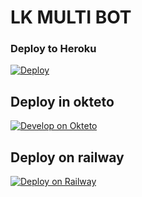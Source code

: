
# LK MULTI BOT 

### Deploy to Heroku 

[![Deploy](https://www.herokucdn.com/deploy/button.svg)](https://heroku.com/deploy?template=https://github.com/Lastdrogs/TG-MULTI-BOT)

## Deploy in okteto
 [![Develop on Okteto](https://okteto.com/develop-okteto.svg)](https://cloud.okteto.com)    

          
## Deploy on railway

[![Deploy on Railway](https://railway.app/button.svg)](https://railway.app/new/template/pNyrwc?referralCode=kHR7tl)
